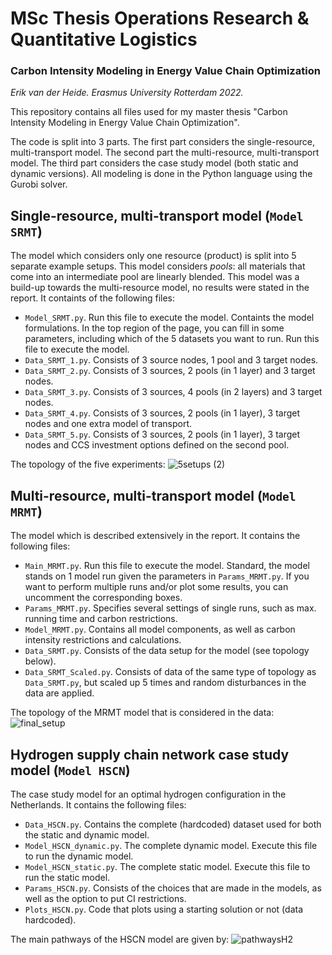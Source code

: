 # MSc Thesis Operations Research & Quantitative Logistics
### Carbon Intensity Modeling in Energy Value Chain Optimization
*Erik van der Heide. Erasmus University Rotterdam 2022.*

This repository contains all files used for my master thesis "Carbon Intensity Modeling in Energy Value Chain Optimization".

The code is split into 3 parts. The first part considers the single-resource, multi-transport model. The second part the multi-resource, multi-transport model. The third part considers the case study model (both static and dynamic versions). All modeling is done in the Python language using the Gurobi solver.


## Single-resource, multi-transport model (```Model SRMT```)
The model which considers only one resource (product) is split into 5 separate example setups. This model considers *pools*: all materials that come into an intermediate pool are linearly blended. This model was a build-up towards the multi-resource model, no results were stated in the report. It containts of the following files:
* ```Model_SRMT.py```. Run this file to execute the model. Containts the model formulations. In the top region of the page, you can fill in some parameters, including which of the 5 datasets you want to run. Run this file to execute the model. 
* ```Data_SRMT_1.py```. Consists of 3 source nodes, 1 pool and 3 target nodes.
* ```Data_SRMT_2.py```. Consists of 3 sources, 2 pools (in 1 layer) and 3 target nodes.
* ```Data_SRMT_3.py```. Consists of 3 sources, 4 pools (in 2 layers) and 3 target nodes.
* ```Data_SRMT_4.py```. Consists of 3 sources, 2 pools (in 1 layer), 3 target nodes and one extra model of transport.
* ```Data_SRMT_5.py```. Consists of 3 sources, 2 pools (in 1 layer), 3 target nodes and CCS investment options defined on the second pool.

The topology of the five experiments:
![5setups (2)](https://user-images.githubusercontent.com/75078739/178499245-e3a81d48-622b-4cdb-8bd6-9de10eb12f7d.jpg)


## Multi-resource, multi-transport model (```Model MRMT```)
The model which is described extensively in the report. It contains the following files:
* ```Main_MRMT.py```. Run this file to execute the model. Standard, the model stands on 1 model run given the parameters in ```Params_MRMT.py```. If you want to perform multiple runs and/or plot some results, you can uncomment the corresponding boxes. 
* ```Params_MRMT.py```. Specifies several settings of single runs, such as max. running time and carbon restrictions.
* ```Model_MRMT.py```. Contains all model components, as well as carbon intensity restrictions and calculations. 
* ```Data_SRMT.py```. Consists of the data setup for the model (see topology below).
* ```Data_SRMT_Scaled.py```. Consists of data of the same type of topology as ```Data_SRMT.py```, but scaled up 5 times and random disturbances in the data are applied.

The topology of the MRMT model that is considered in the data: 
![final_setup](https://user-images.githubusercontent.com/75078739/176399010-dc961d8e-abca-42a3-b799-a092e74f72fa.jpg)


## Hydrogen supply chain network case study model (```Model HSCN```)
The case study model for an optimal hydrogen configuration in the Netherlands. It contains the following files:
* ```Data_HSCN.py```. Contains the complete (hardcoded) dataset used for both the static and dynamic model.
* ```Model_HSCN_dynamic.py```. The complete dynamic model. Execute this file to run the dynamic model.
* ```Model_HSCN_static.py```. The complete static model. Execute this file to run the static model.
* ```Params_HSCN.py```. Consists of the choices that are made in the models, as well as the option to put CI restrictions.
* ```Plots_HSCN.py```. Code that plots using a starting solution or not (data hardcoded).

The main pathways of the HSCN model are given by:
![pathwaysH2](https://user-images.githubusercontent.com/75078739/188835006-22dd2b93-1954-41ac-b70c-abe42c34df6c.jpg)

